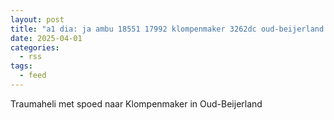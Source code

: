 ```yaml
---
layout: post
title: "a1 dia: ja ambu 18551 17992 klompenmaker 3262dc oud-beijerland oudbld bon 48547"
date: 2025-04-01
categories: 
  - rss
tags: 
  - feed
---
```


Traumaheli met spoed naar Klompenmaker in Oud-Beijerland
